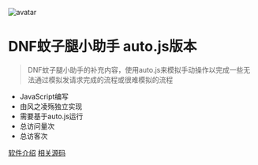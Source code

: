 ![avatar](https://s1.ax1x.com/2020/11/02/BrG0C4.jpg)

# DNF蚊子腿小助手 auto.js版本

> DNF蚊子腿小助手的补充内容，使用auto.js来模拟手动操作以完成一些无法通过模拟发请求完成的流程或很难模拟的流程

- JavaScript编写
- 由风之凌殇独立实现
- 需要基于auto.js运行
- <span id="busuanzi_container_site_pv">总访问量<span id="busuanzi_value_site_pv"></span>次</span>
- <span id="busuanzi_container_site_uv">总访客<span id="busuanzi_value_site_uv"></span>次</span>

[软件介绍](#main)
[相关源码](https://github.com/fzls/autojs)

